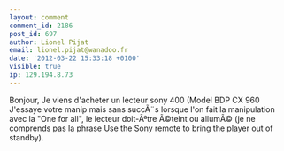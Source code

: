 ```yaml
---
layout: comment
comment_id: 2186
post_id: 697
author: Lionel Pijat
email: lionel.pijat@wanadoo.fr
date: '2012-03-22 15:33:18 +0100'
visible: true
ip: 129.194.8.73
---
```

Bonjour,
Je viens d'acheter un lecteur sony 400 (Model BDP CX 960 J'essaye votre manip mais sans succÃ¨s lorsque l'on fait la manipulation avec la "One for all", le lecteur doit-Ãªtre Ã©teint ou allumÃ© (je ne comprends pas la phrase Use the Sony remote to bring the player out of standby).
